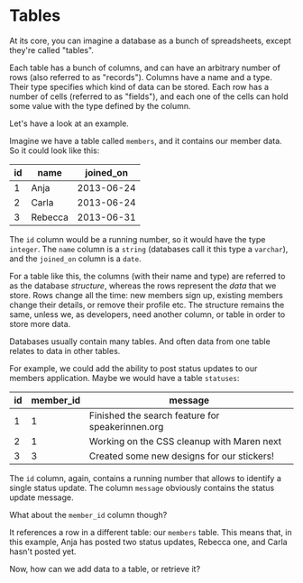 # Tables

At its core, you can imagine a database as a bunch of spreadsheets, except
they're called "tables".

Each table has a bunch of columns, and can have an arbitrary number of rows
(also referred to as "records").  Columns have a name and a type. Their type
specifies which kind of data can be stored. Each row has a number of cells
(referred to as "fields"), and each one of the cells can hold some value
with the type defined by the column.

Let's have a look at an example.

Imagine we have a table called `members`, and it contains our member data. So
it could look like this:

| id | name    | joined_on  |
|----|---------|------------|
| 1  | Anja    | 2013-06-24 |
| 2  | Carla   | 2013-06-24 |
| 3  | Rebecca | 2013-06-31 |

The `id` column would be a running number, so it would have the type `integer`.
The `name` column is a `string` (databases call it this type a `varchar`), and
the `joined_on` column is a `date`.

For a table like this, the columns (with their name and type) are referred to
as the database *structure*, whereas the rows represent the *data* that we
store.  Rows change all the time: new members sign up, existing members change
their details, or remove their profile etc. The structure remains the same,
unless we, as developers, need another column, or table in order to store more
data.

Databases usually contain many tables. And often data from one table relates
to data in other tables.

For example, we could add the ability to post status updates to our members
application. Maybe we would have a table `statuses`:

| id | member_id | message                                          |
|----|-----------|--------------------------------------------------|
| 1  | 1         | Finished the search feature for speakerinnen.org |
| 2  | 1         | Working on the CSS cleanup with Maren next       |
| 3  | 3         | Created some new designs for our stickers!       |

The `id` column, again, contains a running number that allows to identify a
single status update. The column `message` obviously contains the status update
message.

What about the `member_id` column though?

It references a row in a different table: our `members` table. This means that,
in this example, Anja has posted two status updates, Rebecca one, and Carla
hasn't posted yet.

Now, how can we add data to a table, or retrieve it?
